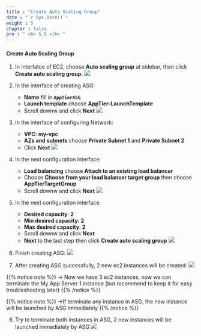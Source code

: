 ```yaml
---
title : "Create Auto Scaling Group"
date : "`r Sys.Date()`"
weight : 5
chapter : false
pre : " <b> 5.5 </b> "
---
```


#### Create Auto Scaling Group
1. In interfatce of EC2, choose **Auto scaling group** at sidebar, then click **Create auto scaling group.**
![](/images/5-5/01.png?width=50pc)

2. In the interface of creating ASG:
    - **Name** fill in **`AppTierASG`**
    - **Launch template** choose **AppTier-LaunchTemplate**
    - Scroll downw and click **Next**
![](/images/5-5/02.png?width=50pc)

3. In the interface of configuring Network:
    - **VPC: my-vpc**
    - **AZs and subnets** choose **Private Subnet 1** and **Private Subnet 2**
    - Click **Next**
![](/images/5-5/03.png?width=50pc)

4. In the next configuration interface:
    - **Load balancing** choose **Attach to an existing load balancer**
    - Choose **Choose from your load balancer target group** then choose **AppTierTargetGroup**
    - Scroll downw and click **Next**
![](/images/5-5/04.png?width=50pc)

5. In the next configuration interface:
    - **Desired capacity**: **2**
    - **Min desired capacity**: **2**
    - **Max desired capacity**: **2**
    - Scroll downw and click **Next**
    - **Next** to the last step then click **Create auto scaling group**
![](/images/5-5/05.png?width=50pc)

6. Finish creating ASG:
![](/images/5-5/06.png?width=50pc)

7. After creating ASG successfully, 2 new ec2 instances will be created:
![](/images/5-5/07.png?width=50pc)

{{% notice note %}}
→ Now we have 3 ec2 instances, now we can terminate the My App Server 1 instance (but recommend to keep it for easy troubleshooting later)
{{% /notice %}}

{{% notice note %}}
→If terminate any instance in ASG, the new instance will be launched by ASG immediately
{{% /notice %}}

8. Try to terminate both instances in ASG, 2 new instances will be launched immediately by ASG
![](/images/5-5/08.png?width=50pc)

